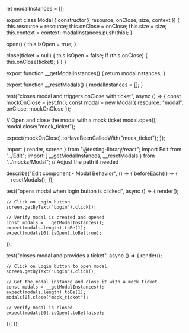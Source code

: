 let modalInstances = [];

export class Modal { constructor({ resource, onClose, size, context }) { this.resource = resource; this.onClose = onClose; this.size = size; this.context = context; modalInstances.push(this); }

open() { this.isOpen = true; }

close(ticket = null) { this.isOpen = false; if (this.onClose) { this.onClose(ticket); } } }

export function __getModalInstances() { return modalInstances; }

export function __resetModals() { modalInstances = []; }

test("closes modal and triggers onClose with ticket", async () => {
  const mockOnClose = jest.fn();
  const modal = new Modal({ resource: "modal", onClose: mockOnClose });

  // Open and close the modal with a mock ticket
  modal.open();
  modal.close("mock_ticket");

  expect(mockOnClose).toHaveBeenCalledWith("mock_ticket");
});

import { render, screen } from "@testing-library/react";
import Edit from "../Edit";
import { __getModalInstances, __resetModals } from "../mocks/Modal"; // Adjust the path if needed

describe("Edit component - Modal Behavior", () => {
  beforeEach(() => {
    __resetModals();
  });

  test("opens modal when login button is clicked", async () => {
    render(<Edit />);
    
    // Click on Login button
    screen.getByText("Login").click();
    
    // Verify modal is created and opened
    const modals = __getModalInstances();
    expect(modals.length).toBe(1);
    expect(modals[0].isOpen).toBe(true);
  });

  test("closes modal and provides a ticket", async () => {
    render(<Edit />);
    
    // Click on Login button to open modal
    screen.getByText("Login").click();

    // Get the modal instance and close it with a mock ticket
    const modals = __getModalInstances();
    expect(modals.length).toBe(1);
    modals[0].close("mock_ticket");

    // Verify modal is closed
    expect(modals[0].isOpen).toBe(false);
  });
});

